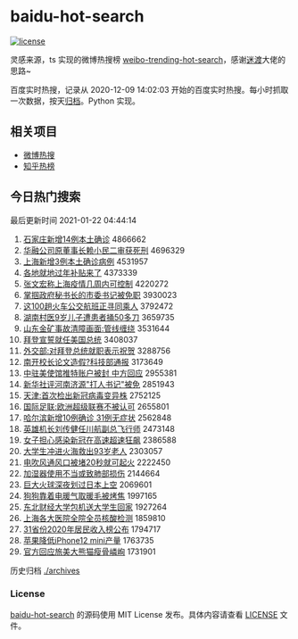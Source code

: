 # baidu-hot-search

[![license](https://img.shields.io/github/license/Arrackisarookie/baidu-hot-search)](https://github.com/Arrackisarookie/baidu-hot-search/blob/master/LICENSE)

灵感来源，ts 实现的微博热搜榜 [weibo-trending-hot-search](https://github.com/justjavac/weibo-trending-hot-search)，感谢[迷渡](https://github.com/justjavac)大佬的思路~

百度实时热搜，记录从 2020-12-09 14:02:03 开始的百度实时热搜。每小时抓取一次数据，按天[归档](./archives)。Python 实现。

## 相关项目
+ [微博热搜](https://github.com/Arrackisarookie/weibo-hot-search)
+ [知乎热榜](https://github.com/Arrackisarookie/zhihu-top-search)

## 今日热门搜索

<!-- Rank Begin -->

最后更新时间 2021-01-22 04:44:14

1. [石家庄新增14例本土确诊](http://www.baidu.com/baidu?cl=3&tn=SE_baiduhomet8_jmjb7mjw&rsv_dl=fyb_top&fr=top1000&wd=%CA%AF%BC%D2%D7%AF%D0%C2%D4%F614%C0%FD%B1%BE%CD%C1%C8%B7%D5%EF) 4866662
1. [华融公司原董事长赖小民二审获死刑](http://www.baidu.com/baidu?cl=3&tn=SE_baiduhomet8_jmjb7mjw&rsv_dl=fyb_top&fr=top1000&wd=%BB%AA%C8%DA%B9%AB%CB%BE%D4%AD%B6%AD%CA%C2%B3%A4%C0%B5%D0%A1%C3%F1%B6%FE%C9%F3%BB%F1%CB%C0%D0%CC) 4696329
1. [上海新增3例本土确诊病例](http://www.baidu.com/baidu?cl=3&tn=SE_baiduhomet8_jmjb7mjw&rsv_dl=fyb_top&fr=top1000&wd=%C9%CF%BA%A3%D0%C2%D4%F63%C0%FD%B1%BE%CD%C1%C8%B7%D5%EF%B2%A1%C0%FD) 4531957
1. [各地就地过年补贴来了](http://www.baidu.com/baidu?cl=3&tn=SE_baiduhomet8_jmjb7mjw&rsv_dl=fyb_top&fr=top1000&wd=%B8%F7%B5%D8%BE%CD%B5%D8%B9%FD%C4%EA%B2%B9%CC%F9%C0%B4%C1%CB) 4373339
1. [张文宏称上海疫情几周内可控制](http://www.baidu.com/baidu?cl=3&tn=SE_baiduhomet8_jmjb7mjw&rsv_dl=fyb_top&fr=top1000&wd=%D5%C5%CE%C4%BA%EA%B3%C6%C9%CF%BA%A3%D2%DF%C7%E9%BC%B8%D6%DC%C4%DA%BF%C9%BF%D8%D6%C6) 4220272
1. [掌掴政府秘书长的市委书记被免职](http://www.baidu.com/baidu?cl=3&tn=SE_baiduhomet8_jmjb7mjw&rsv_dl=fyb_top&fr=top1000&wd=%D5%C6%DE%E2%D5%FE%B8%AE%C3%D8%CA%E9%B3%A4%B5%C4%CA%D0%CE%AF%CA%E9%BC%C7%B1%BB%C3%E2%D6%B0) 3930023
1. [这100趟火车公交航班正寻同乘人](http://www.baidu.com/baidu?cl=3&tn=SE_baiduhomet8_jmjb7mjw&rsv_dl=fyb_top&fr=top1000&wd=%D5%E2100%CC%CB%BB%F0%B3%B5%B9%AB%BD%BB%BA%BD%B0%E0%D5%FD%D1%B0%CD%AC%B3%CB%C8%CB) 3792472
1. [湖南村医9岁儿子遭患者捅50多刀](http://www.baidu.com/baidu?cl=3&tn=SE_baiduhomet8_jmjb7mjw&rsv_dl=fyb_top&fr=top1000&wd=%BA%FE%C4%CF%B4%E5%D2%BD9%CB%EA%B6%F9%D7%D3%D4%E2%BB%BC%D5%DF%CD%B150%B6%E0%B5%B6) 3659735
1. [山东金矿事故清障画面:管线缠绕](http://www.baidu.com/baidu?cl=3&tn=SE_baiduhomet8_jmjb7mjw&rsv_dl=fyb_top&fr=top1000&wd=%C9%BD%B6%AB%BD%F0%BF%F3%CA%C2%B9%CA%C7%E5%D5%CF%BB%AD%C3%E6%3A%B9%DC%CF%DF%B2%F8%C8%C6) 3531644
1. [拜登宣誓就任美国总统](http://www.baidu.com/baidu?cl=3&tn=SE_baiduhomet8_jmjb7mjw&rsv_dl=fyb_top&fr=top1000&wd=%B0%DD%B5%C7%D0%FB%CA%C4%BE%CD%C8%CE%C3%C0%B9%FA%D7%DC%CD%B3) 3408037
1. [外交部:对拜登总统就职表示祝贺](http://www.baidu.com/baidu?cl=3&tn=SE_baiduhomet8_jmjb7mjw&rsv_dl=fyb_top&fr=top1000&wd=%CD%E2%BD%BB%B2%BF%3A%B6%D4%B0%DD%B5%C7%D7%DC%CD%B3%BE%CD%D6%B0%B1%ED%CA%BE%D7%A3%BA%D8) 3288756
1. [南开校长论文造假?科技部通报](http://www.baidu.com/baidu?cl=3&tn=SE_baiduhomet8_jmjb7mjw&rsv_dl=fyb_top&fr=top1000&wd=%C4%CF%BF%AA%D0%A3%B3%A4%C2%DB%CE%C4%D4%EC%BC%D9%3F%BF%C6%BC%BC%B2%BF%CD%A8%B1%A8) 3173649
1. [中驻美使馆推特账户被封 中方回应](http://www.baidu.com/baidu?cl=3&tn=SE_baiduhomet8_jmjb7mjw&rsv_dl=fyb_top&fr=top1000&wd=%D6%D0%D7%A4%C3%C0%CA%B9%B9%DD%CD%C6%CC%D8%D5%CB%BB%A7%B1%BB%B7%E2%20%D6%D0%B7%BD%BB%D8%D3%A6) 2955381
1. [新华社评河南济源"打人书记"被免](http://www.baidu.com/baidu?cl=3&tn=SE_baiduhomet8_jmjb7mjw&rsv_dl=fyb_top&fr=top1000&wd=%D0%C2%BB%AA%C9%E7%C6%C0%BA%D3%C4%CF%BC%C3%D4%B4%22%B4%F2%C8%CB%CA%E9%BC%C7%22%B1%BB%C3%E2) 2851943
1. [天津:首次检出新冠病毒变异株](http://www.baidu.com/baidu?cl=3&tn=SE_baiduhomet8_jmjb7mjw&rsv_dl=fyb_top&fr=top1000&wd=%CC%EC%BD%F2%3A%CA%D7%B4%CE%BC%EC%B3%F6%D0%C2%B9%DA%B2%A1%B6%BE%B1%E4%D2%EC%D6%EA) 2752125
1. [国际足联:欧洲超级联赛不被认可](http://www.baidu.com/baidu?cl=3&tn=SE_baiduhomet8_jmjb7mjw&rsv_dl=fyb_top&fr=top1000&wd=%B9%FA%BC%CA%D7%E3%C1%AA%3A%C5%B7%D6%DE%B3%AC%BC%B6%C1%AA%C8%FC%B2%BB%B1%BB%C8%CF%BF%C9) 2655801
1. [哈尔滨新增10例确诊 31例无症状](http://www.baidu.com/baidu?cl=3&tn=SE_baiduhomet8_jmjb7mjw&rsv_dl=fyb_top&fr=top1000&wd=%B9%FE%B6%FB%B1%F5%D0%C2%D4%F610%C0%FD%C8%B7%D5%EF%2031%C0%FD%CE%DE%D6%A2%D7%B4) 2562848
1. [英雄机长刘传健任川航副总飞行师](http://www.baidu.com/baidu?cl=3&tn=SE_baiduhomet8_jmjb7mjw&rsv_dl=fyb_top&fr=top1000&wd=%D3%A2%D0%DB%BB%FA%B3%A4%C1%F5%B4%AB%BD%A1%C8%CE%B4%A8%BA%BD%B8%B1%D7%DC%B7%C9%D0%D0%CA%A6) 2473148
1. [女子担心感染新冠在高速超速狂飙](http://www.baidu.com/baidu?cl=3&tn=SE_baiduhomet8_jmjb7mjw&rsv_dl=fyb_top&fr=top1000&wd=%C5%AE%D7%D3%B5%A3%D0%C4%B8%D0%C8%BE%D0%C2%B9%DA%D4%DA%B8%DF%CB%D9%B3%AC%CB%D9%BF%F1%EC%AD) 2386588
1. [大学生冲进火海救出93岁老人](http://www.baidu.com/baidu?cl=3&tn=SE_baiduhomet8_jmjb7mjw&rsv_dl=fyb_top&fr=top1000&wd=%B4%F3%D1%A7%C9%FA%B3%E5%BD%F8%BB%F0%BA%A3%BE%C8%B3%F693%CB%EA%C0%CF%C8%CB) 2303057
1. [电吹风通风口被堵20秒就可起火](http://www.baidu.com/baidu?cl=3&tn=SE_baiduhomet8_jmjb7mjw&rsv_dl=fyb_top&fr=top1000&wd=%B5%E7%B4%B5%B7%E7%CD%A8%B7%E7%BF%DA%B1%BB%B6%C220%C3%EB%BE%CD%BF%C9%C6%F0%BB%F0) 2222450
1. [加湿器使用不当或致肺部损伤](http://www.baidu.com/baidu?cl=3&tn=SE_baiduhomet8_jmjb7mjw&rsv_dl=fyb_top&fr=top1000&wd=%BC%D3%CA%AA%C6%F7%CA%B9%D3%C3%B2%BB%B5%B1%BB%F2%D6%C2%B7%CE%B2%BF%CB%F0%C9%CB) 2144664
1. [巨大火球深夜划过日本上空](http://www.baidu.com/baidu?cl=3&tn=SE_baiduhomet8_jmjb7mjw&rsv_dl=fyb_top&fr=top1000&wd=%BE%DE%B4%F3%BB%F0%C7%F2%C9%EE%D2%B9%BB%AE%B9%FD%C8%D5%B1%BE%C9%CF%BF%D5) 2069601
1. [狗狗靠着电暖气取暖毛被烤焦](http://www.baidu.com/baidu?cl=3&tn=SE_baiduhomet8_jmjb7mjw&rsv_dl=fyb_top&fr=top1000&wd=%B9%B7%B9%B7%BF%BF%D7%C5%B5%E7%C5%AF%C6%F8%C8%A1%C5%AF%C3%AB%B1%BB%BF%BE%BD%B9) 1997165
1. [东北财经大学包机送大学生回家](http://www.baidu.com/baidu?cl=3&tn=SE_baiduhomet8_jmjb7mjw&rsv_dl=fyb_top&fr=top1000&wd=%B6%AB%B1%B1%B2%C6%BE%AD%B4%F3%D1%A7%B0%FC%BB%FA%CB%CD%B4%F3%D1%A7%C9%FA%BB%D8%BC%D2) 1927264
1. [上海各大医院全院全员核酸检测](http://www.baidu.com/baidu?cl=3&tn=SE_baiduhomet8_jmjb7mjw&rsv_dl=fyb_top&fr=top1000&wd=%C9%CF%BA%A3%B8%F7%B4%F3%D2%BD%D4%BA%C8%AB%D4%BA%C8%AB%D4%B1%BA%CB%CB%E1%BC%EC%B2%E2) 1859810
1. [31省份2020年居民收入榜公布](http://www.baidu.com/baidu?cl=3&tn=SE_baiduhomet8_jmjb7mjw&rsv_dl=fyb_top&fr=top1000&wd=31%CA%A1%B7%DD2020%C4%EA%BE%D3%C3%F1%CA%D5%C8%EB%B0%F1%B9%AB%B2%BC) 1794717
1. [苹果降低iPhone12 mini产量](http://www.baidu.com/baidu?cl=3&tn=SE_baiduhomet8_jmjb7mjw&rsv_dl=fyb_top&fr=top1000&wd=%C6%BB%B9%FB%BD%B5%B5%CDiPhone12%20mini%B2%FA%C1%BF) 1763735
1. [官方回应旅美大熊猫瘦骨嶙峋](http://www.baidu.com/baidu?cl=3&tn=SE_baiduhomet8_jmjb7mjw&rsv_dl=fyb_top&fr=top1000&wd=%B9%D9%B7%BD%BB%D8%D3%A6%C2%C3%C3%C0%B4%F3%D0%DC%C3%A8%CA%DD%B9%C7%E1%D7%E1%BE) 1731901
<!-- Rank End -->

历史归档 [./archives](./archives)

### License

[baidu-hot-search](https://github.com/Arrackisarookie/baidu-hot-search) 的源码使用 MIT License 发布。具体内容请查看 [LICENSE](./LICENSE) 文件。
